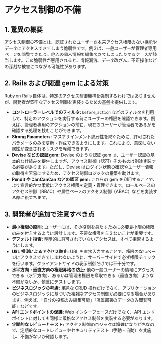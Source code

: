 # アクセス制御の不備

## 1. 驚異の概要

アクセス制御の不備とは、認証されたユーザーが本来アクセス権限のない機能やデータにアクセスできてしまう脆弱性です。例えば、一般ユーザーが管理者専用ページを閲覧できたり、他人の個人情報を編集できてしまったりするケースが該当します。この脆弱性が悪用されると、情報漏洩、データ改ざん、不正操作などの深刻な被害につながる可能性があります。

## 2. Rails および関連 gem による対策

Ruby on Rails 自体は、特定のアクセス制御機構を強制するわけではありませんが、開発者が堅牢なアクセス制御を実装するための基盤を提供します。

- **コントローラーレベルでのフィルタ:** `before_action` などのフィルタを利用して、特定のアクションを実行する前にユーザーの権限を確認できます。例えば、管理者専用のアクションの前に、現在のユーザーが管理者であるかを確認する処理を挟むことができます。
- **Strong Parameters:** マスアサインメント脆弱性を防ぐために、許可されたパラメータのみを更新・作成できるようにします。これにより、意図しない属性が変更されるリスクを軽減できます。
- **Devise などの認証 gem:** Devise のような認証 gem は、ユーザー認証の基本的な仕組みを提供しますが、アクセス制御（認可）そのものは別途実装する必要があります。ただし、Devise はログイン状態の確認やユーザー情報の取得を容易にするため、アクセス制御ロジックの構築を助けます。
- **Pundit や CanCanCan などの認可 gem:** これらの gem を利用することで、より宣言的かつ柔軟にアクセス権限を定義・管理できます。ロールベースのアクセス制御（RBAC）や属性ベースのアクセス制御（ABAC）などを実装する際に役立ちます。

## 3. 開発者が追加で注意すべき点

- **最小権限の原則:** ユーザーには、その役割を果たすために必要最小限の権限のみを付与するように設計します。不要な権限を与えないことが重要です。
- **デフォルト拒否:** 明示的に許可されていないアクセスは、すべて拒否するようにします。
- **URL 推測によるアクセス防止:** URL を直接入力することで、権限のないページにアクセスできてしまわないように、サーバーサイドで必ず権限チェックを行います。クライアントサイドの表示制御だけでは不十分です。
- **水平方向・垂直方向の権限昇格の防止:** 他の一般ユーザーの情報にアクセスできる（水平方向）、あるいは管理者権限を奪取できる（垂直方向）ような不備がないか、慎重にテストします。
- **ビジネスロジックの考慮:** 単純な CRUD 操作だけでなく、アプリケーションのビジネスロジックに基づいた複雑なアクセス制御が必要になる場合があります。例えば、「自分の投稿のみ編集可能」「所属部署のデータのみ閲覧可能」などです。
- **API エンドポイントの保護:** Web インターフェースだけでなく、API エンドポイントに対しても同様に厳格なアクセス制御を実装する必要があります。
- **定期的なレビューとテスト:** アクセス制御のロジックは複雑になりがちなので、定期的なコードレビューやセキュリティテスト（手動・自動）を実施し、不備がないか確認します。
